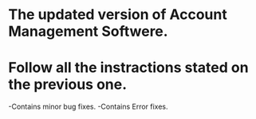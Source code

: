 # The updated version of Account Management Softwere.
# Follow all the instractions stated on the previous one.
-Contains minor bug fixes.
-Contains Error fixes.
